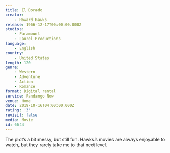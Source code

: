 ```yaml
---
title: El Dorado
creator:
    - Howard Hawks
release: 1966-12-17T00:00:00.000Z
studios:
    - Paramount
    - Laurel Productions
language:
    - English
country:
    - United States
length: 120
genre:
    - Western
    - Adventure
    - Action
    - Romance
format: Digital rental
service: Fandango Now
venue: Home
date: 2019-10-16T04:00:00.000Z
rating: '3'
revisit: false
media: Movie
id: 6644
---
```


The plot’s a bit messy, but still fun. Hawks’s movies are always enjoyable to watch, but they rarely take me to that next level.
